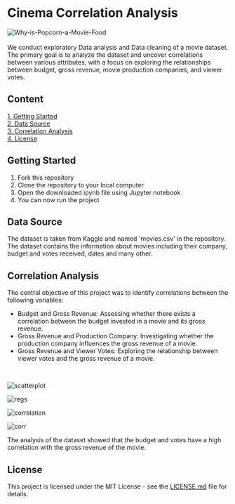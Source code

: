 # Cinema Correlation Analysis
![Why-is-Popcorn-a-Movie-Food](https://github.com/jeanbaptistejacq/Cinema-Correlation-Analysis/assets/80902643/237bb8eb-553b-46ce-862f-bf1e4e455fa8)
</br>
</br>
We conduct exploratory Data analysis and Data cleaning of a movie dataset. The primary goal is to analyze the dataset and uncover correlations between various attributes, with a focus on exploring the relationships between budget, gross revenue, movie production companies, and viewer votes.

## Content

[1. Getting Started](#getting-started)  
[2. Data Source](#data-source)  
[3. Correlation Analysis](#correlation-analysis)  
[4. License](#license)  

## Getting Started
<ol>
  <li>Fork this repository</li>
  <li>Clone the repository to your local computer</li>
  <li>Open the downloaded ipynb file using Jupyter notebook</li>
  <li>You can now run the project</li>
</ol>


## Data Source

The dataset is taken from Kaggle and named 'movies.csv' in the repository. The dataset contains the information about movies including their company, budget and votes received, dates and many other.

## Correlation Analysis

The central objective of this project was to identify correlations between the following variables:

- Budget and Gross Revenue: Assessing whether there exists a correlation between the budget invested in a movie and its gross revenue.
- Gross Revenue and Production Company: Investigating whether the production company influences the gross revenue of a movie.
- Gross Revenue and Viewer Votes: Exploring the relationship between viewer votes and the gross revenue of a movie.
</br>

![scatterplot](https://github.com/jeanbaptistejacq/Cinema-Correlation-Analysis/assets/80902643/4ddf38c7-f722-4024-910a-ae858ab3d74b)
</br>


![regs](https://github.com/jeanbaptistejacq/Cinema-Correlation-Analysis/assets/80902643/d95b68bc-b2c1-4965-98b8-2031f6b0082a)
</br>


![correlation](https://github.com/jeanbaptistejacq/Cinema-Correlation-Analysis/assets/80902643/8c7bceb8-e20d-466d-a992-b4941d348066)
</br>


![corr](https://github.com/jeanbaptistejacq/Cinema-Correlation-Analysis/assets/80902643/a96c5140-56f9-414c-bebd-943acf40754e)
</br>

The analysis of the dataset showed that the budget and votes have a high correlation with the gross revenue of the movie.
</br>

## License

This project is licensed under the MIT License - see the [LICENSE.md](LICENSE) file for details.
